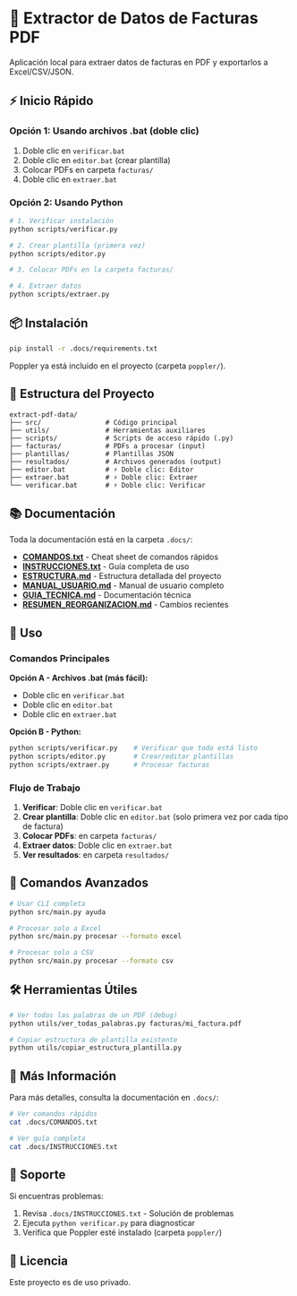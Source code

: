 # 📄 Extractor de Datos de Facturas PDF

Aplicación local para extraer datos de facturas en PDF y exportarlos a Excel/CSV/JSON.

## ⚡ Inicio Rápido

### Opción 1: Usando archivos .bat (doble clic)
1. Doble clic en `verificar.bat`
2. Doble clic en `editor.bat` (crear plantilla)
3. Colocar PDFs en carpeta `facturas/`
4. Doble clic en `extraer.bat`

### Opción 2: Usando Python
```bash
# 1. Verificar instalación
python scripts/verificar.py

# 2. Crear plantilla (primera vez)
python scripts/editor.py

# 3. Colocar PDFs en la carpeta facturas/

# 4. Extraer datos
python scripts/extraer.py
```

## 📦 Instalación

```bash
pip install -r .docs/requirements.txt
```

Poppler ya está incluido en el proyecto (carpeta `poppler/`).

## 📁 Estructura del Proyecto

```
extract-pdf-data/
├── src/                # Código principal
├── utils/              # Herramientas auxiliares
├── scripts/            # Scripts de acceso rápido (.py)
├── facturas/           # PDFs a procesar (input)
├── plantillas/         # Plantillas JSON
├── resultados/         # Archivos generados (output)
├── editor.bat          # ⚡ Doble clic: Editor
├── extraer.bat         # ⚡ Doble clic: Extraer
└── verificar.bat       # ⚡ Doble clic: Verificar
```

## 📚 Documentación

Toda la documentación está en la carpeta `.docs/`:

- **[COMANDOS.txt](.docs/COMANDOS.txt)** - Cheat sheet de comandos rápidos
- **[INSTRUCCIONES.txt](.docs/INSTRUCCIONES.txt)** - Guía completa de uso
- **[ESTRUCTURA.md](.docs/ESTRUCTURA.md)** - Estructura detallada del proyecto
- **[MANUAL_USUARIO.md](.docs/MANUAL_USUARIO.md)** - Manual de usuario completo
- **[GUIA_TECNICA.md](.docs/GUIA_TECNICA.md)** - Documentación técnica
- **[RESUMEN_REORGANIZACION.md](.docs/RESUMEN_REORGANIZACION.md)** - Cambios recientes

## 🚀 Uso

### Comandos Principales

**Opción A - Archivos .bat (más fácil):**
- Doble clic en `verificar.bat`
- Doble clic en `editor.bat`
- Doble clic en `extraer.bat`

**Opción B - Python:**
```bash
python scripts/verificar.py    # Verificar que todo está listo
python scripts/editor.py       # Crear/editar plantillas
python scripts/extraer.py      # Procesar facturas
```

### Flujo de Trabajo

1. **Verificar**: Doble clic en `verificar.bat`
2. **Crear plantilla**: Doble clic en `editor.bat` (solo primera vez por cada tipo de factura)
3. **Colocar PDFs**: en carpeta `facturas/`
4. **Extraer datos**: Doble clic en `extraer.bat`
5. **Ver resultados**: en carpeta `resultados/`

## 🔧 Comandos Avanzados

```bash
# Usar CLI completa
python src/main.py ayuda

# Procesar solo a Excel
python src/main.py procesar --formato excel

# Procesar solo a CSV
python src/main.py procesar --formato csv
```

## 🛠️ Herramientas Útiles

```bash
# Ver todas las palabras de un PDF (debug)
python utils/ver_todas_palabras.py facturas/mi_factura.pdf

# Copiar estructura de plantilla existente
python utils/copiar_estructura_plantilla.py
```

## 📖 Más Información

Para más detalles, consulta la documentación en `.docs/`:

```bash
# Ver comandos rápidos
cat .docs/COMANDOS.txt

# Ver guía completa
cat .docs/INSTRUCCIONES.txt
```

## 🤝 Soporte

Si encuentras problemas:
1. Revisa `.docs/INSTRUCCIONES.txt` - Solución de problemas
2. Ejecuta `python verificar.py` para diagnosticar
3. Verifica que Poppler esté instalado (carpeta `poppler/`)

## 📝 Licencia

Este proyecto es de uso privado.
